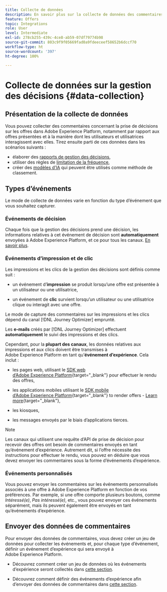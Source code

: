 ```yaml
---
title: Collecte de données
description: En savoir plus sur la collecte de données des commentaires sur la gestion des décisions
feature: Offers
topic: Integrations
role: User
level: Intermediate
exl-id: 278cb255-439c-4ce8-ab59-07df79774b98
source-git-commit: 803c9f9f05669fad0a9fdeeceef58652b6dccf70
workflow-type: ht
source-wordcount: '397'
ht-degree: 100%

---
```


# Collecte de données sur la gestion des décisions {#data-collection}

## Présentation de la collecte de données

Vous pouvez collecter des commentaires concernant la prise de décisions sur les offres dans Adobe Experience Platform, notamment par rapport aux offres présentées et à la manière dont les utilisateurs et utilisatrices interagissent avec elles. Tirez ensuite parti de ces données dans les scénarios suivants :
* élaborer des [rapports de gestion des décisions](../reports/get-started-events.md),
* utiliser des règles de [limitation de la fréquence](../offer-library/add-constraints.md#capping),
* créer des [modèles d’IA](../ranking/create-ranking-strategies.md) qui peuvent être utilisés comme méthode de classement.

## Types d’événements

Le mode de collecte de données varie en fonction du type d’événement que vous souhaitez capturer.

### Événements de décision

Chaque fois que la gestion des décisions prend une décision, les informations relatives à cet événement de décision sont **automatiquement** envoyées à Adobe Experience Platform, et ce pour tous les canaux. [En savoir plus](../reports/get-started-events.md).

### Événements d’impression et de clic

Les impressions et les clics de la gestion des décisions sont définis comme suit :

* un événement d’**impression** se produit lorsqu’une offre est présentée à un utilisateur ou une utilisatrice,

* un événement de **clic** survient lorsqu’un utilisateur ou une utilisatrice clique ou interagit avec une offre.

Le mode de capture des commentaires sur les impressions et les clics dépend du canal [!DNL Journey Optimizer] emprunté.

Les **e-mails** créés par [!DNL Journey Optimizer] effectuent **automatiquement** le suivi des impressions et des clics.

Cependant, pour la **plupart des canaux**, les données relatives aux impressions et aux clics doivent être transmises à Adobe Experience Platform en tant qu’**événement d’expérience**. Cela inclut :

* les pages web, utilisant le [SDK web d’Adobe Experience Platform](https://experienceleague.adobe.com/docs/experience-platform/edge/home.html?lang=fr){target="_blank"} pour effectuer le rendu des offres,

* les applications mobiles utilisant le [SDK mobile d’Adobe Experience Platform](https://experienceleague.adobe.com/docs/platform-learn/data-collection/mobile-sdk/overview.html?lang=fr){target="_blank"} to render offers - [Learn more](https://developer.adobe.com/client-sdks/documentation/adobe-journey-optimizer-decisioning/#ab-sj-tracking-servers){target="_blank"},
* les kiosques,
* les messages envoyés par le biais d’applications tierces.
   <!--Mobile push notifications authored by [!DNL Journey Optimizer] - [Learn more](https://developer.adobe.com/client-sdks/documentation/adobe-journey-optimizer/api-reference/#handlenotificationresponse){target="_blank"}-->

>[!NOTE]
>
>Les canaux qui utilisent une requête d’API de prise de décision pour recevoir des offres ont besoin de commentaires envoyés en tant qu’événement d’expérience. Autrement dit, si l’offre nécessite des instructions pour effectuer le rendu, vous pouvez en déduire que vous devez envoyer les commentaires sous la forme d’événements d’expérience.

### Événements personnalisés

Vous pouvez envoyer les commentaires sur les événements personnalisés associés à une offre à Adobe Experience Platform en fonction de vos préférences. Par exemple, si une offre comporte plusieurs boutons, comme *Intéressé(e)*, *Pas intéressé(e)*, etc., vous pouvez envoyer ces événements séparément, mais ils peuvent également être envoyés en tant qu’événements d’expérience.

## Envoyer des données de commentaires

Pour envoyer des données de commentaires, vous devez créer un jeu de données pour collecter les événements et, pour chaque type d’événement, définir un événement d’expérience qui sera envoyé à Adobe Experience Platform.

* Découvrez comment créer un jeu de données où les événements d’expérience seront collectés dans [cette section](create-dataset.md).

* Découvrez comment définir des événements d’expérience afin d’envoyer des données de commentaires dans [cette section](schema-requirement.md).
